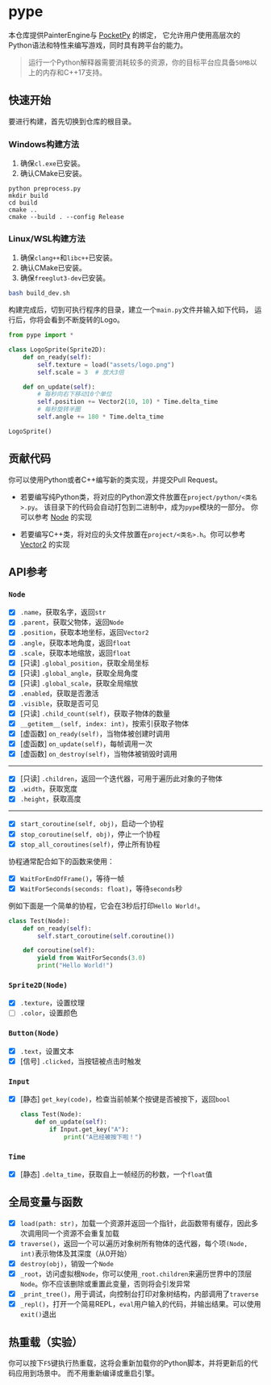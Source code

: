 # pype

本仓库提供PainterEngine与 [PocketPy](https://github.com/blueloveTH/pocketpy) 的绑定，
它允许用户使用高层次的Python语法和特性来编写游戏，同时具有跨平台的能力。

> 运行一个Python解释器需要消耗较多的资源，你的目标平台应具备`50MB`以上的内存和C++17支持。

## 快速开始

要进行构建，首先切换到仓库的根目录。

### Windows构建方法

1. 确保`cl.exe`已安装。
2. 确认CMake已安装。

```
python preprocess.py
mkdir build
cd build
cmake ..
cmake --build . --config Release
```
### Linux/WSL构建方法

1. 确保`clang++`和`libc++`已安装。
2. 确认CMake已安装。
3. 确保`freeglut3-dev`已安装。

```bash
bash build_dev.sh
```

构建完成后，切到可执行程序的目录，建立一个`main.py`文件并输入如下代码，
运行后，你将会看到不断旋转的Logo。

```python
from pype import *

class LogoSprite(Sprite2D):
    def on_ready(self):
        self.texture = load("assets/logo.png")
        self.scale = 3  # 放大3倍

    def on_update(self):
        # 每秒向右下移动10个单位
        self.position += Vector2(10, 10) * Time.delta_time
        # 每秒旋转半圈
        self.angle += 180 * Time.delta_time

LogoSprite()
```

## 贡献代码

你可以使用Python或者C++编写新的类实现，并提交Pull Request。

+ 若要编写纯Python类，将对应的Python源文件放置在`project/python/<类名>.py`。
该目录下的代码会自动打包到二进制中，成为`pype`模块的一部分。
你可以参考
[Node](https://github.com/blueloveTH/pype/blob/master/project/python/0_Node.py) 的实现

+ 若要编写C++类，将对应的头文件放置在`project/<类名>.h`。你可以参考
[Vector2](https://github.com/blueloveTH/pype/blob/master/project/Vector2.h) 的实现

## API参考

### `Node`

- [x] `.name`，获取名字，返回`str`
- [x] `.parent`，获取父物体，返回`Node`
- [x] `.position`，获取本地坐标，返回`Vector2`
- [x] `.angle`，获取本地角度，返回`float`
- [x] `.scale`，获取本地缩放，返回`float`
- [x] [只读] `.global_position`，获取全局坐标
- [x] [只读] `.global_angle`，获取全局角度
- [x] [只读] `.global_scale`，获取全局缩放
- [x] `.enabled`，获取是否激活
- [x] `.visible`，获取是否可见
- [x] [只读] `.child_count(self)`，获取子物体的数量
- [x] `__getitem__(self, index: int)`，按索引获取子物体
- [x] [虚函数] `on_ready(self)`，当物体被创建时调用
- [x] [虚函数] `on_update(self)`，每帧调用一次
- [x] [虚函数] `on_destroy(self)`，当物体被销毁时调用
---

- [x] [只读] `.children`，返回一个迭代器，可用于遍历此对象的子物体
- [x] `.width`，获取宽度
- [x] `.height`，获取高度

---

- [x] `start_coroutine(self, obj)`，启动一个协程
- [x] `stop_coroutine(self, obj)`，停止一个协程
- [x] `stop_all_coroutines(self)`，停止所有协程

协程通常配合如下的函数来使用：

- [x] `WaitForEndOfFrame()`，等待一帧
- [x] `WaitForSeconds(seconds: float)`，等待`seconds`秒

例如下面是一个简单的协程，它会在3秒后打印`Hello World!`。

```python
class Test(Node):
    def on_ready(self):
        self.start_coroutine(self.coroutine())

    def coroutine(self):
        yield from WaitForSeconds(3.0)
        print("Hello World!")
```

### `Sprite2D(Node)`

- [x] `.texture`，设置纹理
- [ ] `.color`，设置颜色

### `Button(Node)`

- [x] `.text`，设置文本
- [x] [信号] `.clicked`，当按钮被点击时触发

### `Input`

- [x] [静态] `get_key(code)`，检查当前帧某个按键是否被按下，返回`bool`

    ```python
    class Test(Node):
        def on_update(self):
            if Input.get_key("A"):
                print("A已经被按下啦！")
    ```

### `Time`

- [x] [静态] `.delta_time`，获取自上一帧经历的秒数，一个`float`值

## 全局变量与函数
- [x] `load(path: str)`，加载一个资源并返回一个指针，此函数带有缓存，因此多次调用同一个资源不会重复加载
- [x] `traverse()`，返回一个可以遍历对象树所有物体的迭代器，每个项`(Node, int)`表示物体及其深度（从0开始）
- [x] `destroy(obj)`，销毁一个`Node`
- [x] `_root`，访问虚拟根`Node`，你可以使用`_root.children`来遍历世界中的顶层`Node`。你不应该删除或重置此变量，否则将会引发异常
- [x] `_print_tree()`，用于调试，向控制台打印对象树结构，内部调用了`traverse`
- [x] `_repl()`，打开一个简易REPL，`eval`用户输入的代码，并输出结果。可以使用`exit()`退出

## 热重载（实验）

你可以按下`F5`键执行热重载，这将会重新加载你的Python脚本，并将更新后的代码应用到场景中。
而不用重新编译或重启引擎。